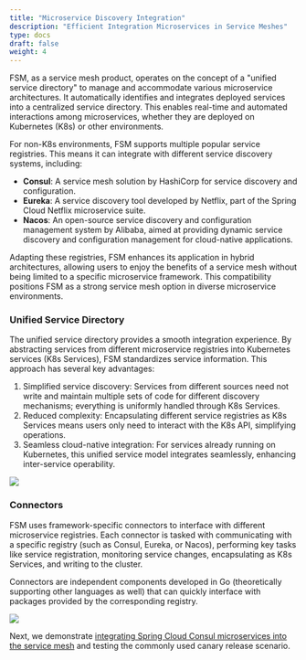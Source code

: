 ```yaml
---
title: "Microservice Discovery Integration"
description: "Efficient Integration Microservices in Service Meshes"
type: docs
draft: false
weight: 4
---
```


FSM, as a service mesh product, operates on the concept of a "unified service directory" to manage and accommodate various microservice architectures. It automatically identifies and integrates deployed services into a centralized service directory. This enables real-time and automated interactions among microservices, whether they are deployed on Kubernetes (K8s) or other environments.

For non-K8s environments, FSM supports multiple popular service registries. This means it can integrate with different service discovery systems, including:

- **Consul**: A service mesh solution by HashiCorp for service discovery and configuration.
- **Eureka**: A service discovery tool developed by Netflix, part of the Spring Cloud Netflix microservice suite.
- **Nacos**: An open-source service discovery and configuration management system by Alibaba, aimed at providing dynamic service discovery and configuration management for cloud-native applications.

Adapting these registries, FSM enhances its application in hybrid architectures, allowing users to enjoy the benefits of a service mesh without being limited to a specific microservice framework. This compatibility positions FSM as a strong service mesh option in diverse microservice environments.

### Unified Service Directory

The unified service directory provides a smooth integration experience. By abstracting services from different microservice registries into Kubernetes services (K8s Services), FSM standardizes service information. This approach has several key advantages:

1. Simplified service discovery: Services from different sources need not write and maintain multiple sets of code for different discovery mechanisms; everything is uniformly handled through K8s Services.
2. Reduced complexity: Encapsulating different service registries as K8s Services means users only need to interact with the K8s API, simplifying operations.
3. Seamless cloud-native integration: For services already running on Kubernetes, this unified service model integrates seamlessly, enhancing inter-service operability.

![](/images/integration/unified-service-catalog.png)

### Connectors

FSM uses framework-specific connectors to interface with different microservice registries. Each connector is tasked with communicating with a specific registry (such as Consul, Eureka, or Nacos), performing key tasks like service registration, monitoring service changes, encapsulating as K8s Services, and writing to the cluster.

Connectors are independent components developed in Go (theoretically supporting other languages as well) that can quickly interface with packages provided by the corresponding registry.

![](/images/integration/unified-service-connector.png)

Next, we demonstrate [integrating Spring Cloud Consul microservices into the service mesh](/demos/integration/consul_registry) and testing the commonly used canary release scenario.